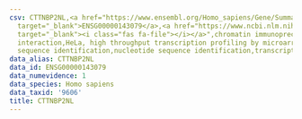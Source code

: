 ```yaml
---
csv: CTTNBP2NL,<a href="https://www.ensembl.org/Homo_sapiens/Gene/Summary?db=core;g=ENSG00000143079"
  target="_blank">ENSG00000143079</a>,<a href="https://www.ncbi.nlm.nih.gov/pubmed/17216044"
  target="_blank"><i class="fas fa-file"></i></a>",chromatin immunoprecipitation assay,direct
  interaction,HeLa, high throughput transcription profiling by microarray,nucleotide
  sequence identification,nucleotide sequence identification,transcriptional regulation,
data_alias: CTTNBP2NL
data_id: ENSG00000143079
data_numevidence: 1
data_species: Homo sapiens
data_taxid: '9606'
title: CTTNBP2NL
---
```

